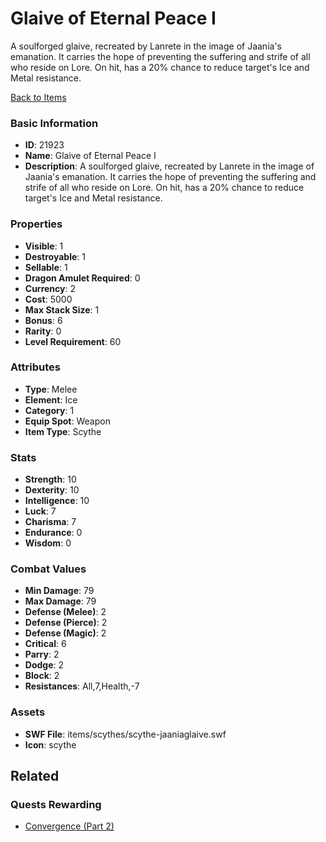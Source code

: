 # Glaive of Eternal Peace I

A soulforged glaive, recreated by Lanrete in the image of Jaania's emanation. It carries the hope of preventing the suffering and strife of all who reside on Lore. On hit, has a 20% chance to reduce target's Ice and Metal resistance.

[Back to Items](../items.md)

### Basic Information

- **ID**: 21923
- **Name**: Glaive of Eternal Peace I
- **Description**: A soulforged glaive, recreated by Lanrete in the image of Jaania&#039;s emanation. It carries the hope of preventing the suffering and strife of all who reside on Lore. On hit, has a 20% chance to reduce target&#039;s Ice and Metal resistance.

### Properties

- **Visible**: 1
- **Destroyable**: 1
- **Sellable**: 1
- **Dragon Amulet Required**: 0
- **Currency**: 2
- **Cost**: 5000
- **Max Stack Size**: 1
- **Bonus**: 6
- **Rarity**: 0
- **Level Requirement**: 60

### Attributes

- **Type**: Melee
- **Element**: Ice
- **Category**: 1
- **Equip Spot**: Weapon
- **Item Type**: Scythe

### Stats

- **Strength**: 10
- **Dexterity**: 10
- **Intelligence**: 10
- **Luck**: 7
- **Charisma**: 7
- **Endurance**: 0
- **Wisdom**: 0

### Combat Values

- **Min Damage**: 79
- **Max Damage**: 79
- **Defense (Melee)**: 2
- **Defense (Pierce)**: 2
- **Defense (Magic)**: 2
- **Critical**: 6
- **Parry**: 2
- **Dodge**: 2
- **Block**: 2
- **Resistances**: All,7,Health,-7

### Assets

- **SWF File**: items/scythes/scythe-jaaniaglaive.swf
- **Icon**: scythe

## Related

### Quests Rewarding

- [Convergence (Part 2)](../quests/2135-convergence-part-2.md)

